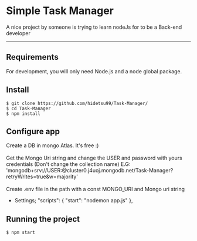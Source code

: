 # Simple Task Manager

A nice project by someone is trying to learn nodeJs for to be a Back-end developer

---
## Requirements

For development, you will only need Node.js and a node global package.


## Install

    $ git clone https://github.com/hidetsu99/Task-Manager/
    $ cd Task-Manager
    $ npm install

## Configure app
Create a DB in mongo Atlas. It's free :) <br/><br/>
Get the Mongo Uri string and change the USER and password with yours credentials (Don't change the collection name)  E.G: 'mongodb+srv://USER:<PASSWORD>@cluster0.j4uoj.mongodb.net/Task-Manager?retryWrites=true&w=majority' <br/><br/>
Create .env file in the path with a const MONGO_URI and Mongo uri string 

- Settings;
  "scripts": {
    "start": "nodemon app.js"
  },

## Running the project

    $ npm start
